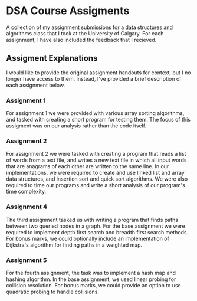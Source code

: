 # DSA Course Assigments
A collection of my assignment submissions for a data structures and algorithms class that I took at the University of Calgary.
For each assignment, I have also included the feedback that I recieved.

## Assigment Explanations
I would like to provide the original assignment handouts for context, but I no longer have access to them.
Instead, I've provided a brief description of each assignment below.

### Assignment 1
For assignment 1 we were provided with various array sorting algorithms, and tasked with creating a short program for testing
them. The focus of this assigment was on our analysis rather than the code itself.

### Assignment 2
For assignment 2 we were tasked with creating a program that reads a list of words from a text file, and writes a new
text file in which all input words that are anagrams of each other are written to the same line. In our implementations, we were 
required to create and use linked list and array data structures, and insertion sort and quick sort algorithms.
We were also required to time our programs and write a short analysis of our program's time complexity.

### Assignment 4
The third assignment tasked us with writing a program that finds paths between two queried nodes in a graph. For the base
assignment we were required to implement depth first search and breadth first search methods. For bonus marks, we could
optionally include an implementation of Dijkstra's algorithm for finding paths in a weighted map.

### Assignment 5
For the fourth assignment, the task was to implement a hash map and hashing algorithm. In the base assignment, we used linear
probing for collision resolution. For bonus marks, we could provide an option to use quadratic probing to handle collisions.
